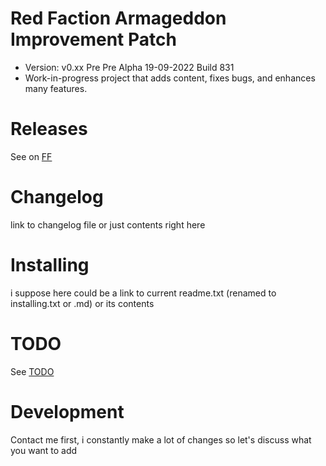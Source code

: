 # Red Faction Armageddon Improvement Patch
- Version: v0.xx Pre Pre Alpha 19-09-2022 Build 831 
- Work-in-progress project that adds content, fixes bugs, and enhances many features. 
# Releases
See on [FF](factionfiles.com/path_to_mod)

# Changelog
link to changelog file or just contents right here

# Installing
i suppose here could be a link to current readme.txt (renamed to installing.txt or .md) or its contents

# TODO
See [TODO](todo.txt)

# Development
Contact me first, i constantly make a lot of changes so let's discuss what you want to add
